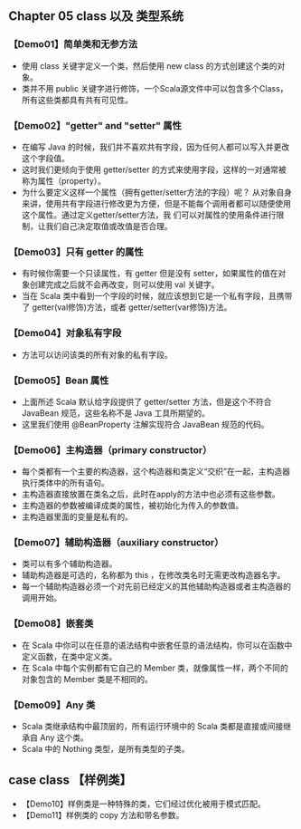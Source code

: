 ## Chapter 05 class  以及 类型系统

### 【Demo01】简单类和无参方法

- 使用 class 关键字定义一个类，然后使用 new class 的方式创建这个类的对象。
- 类并不用 public 关键字进行修饰，一个Scala源文件中可以包含多个Class，所有这些类都具有共有可见性。

### 【Demo02】"getter" and "setter" 属性

- 在编写 Java 的时候，我们并不喜欢共有字段，因为任何人都可以写入并更改这个字段值。
- 这时我们更倾向于使用 getter/setter 的方式来使用字段，这样的一对通常被称为属性（property）。
- 为什么要定义这样一个属性（拥有getter/setter方法的字段）呢？
  从对象自身来讲，使用共有字段进行修改更为方便，但是不能每个调用者都可以随便使用这个属性。通过定义getter/setter方法，我
  们可以对属性的使用条件进行限制，让我们自己决定取值或改值是否合理。

### 【Demo03】只有 getter 的属性

- 有时候你需要一个只读属性，有 getter 但是没有 setter，如果属性的值在对象创建完成之后就不会再改变，则可以使用 val 关键字。
- 当在 Scala 类中看到一个字段的时候，就应该想到它是一个私有字段，且携带了 getter(val修饰)方法，或者 getter/setter(var修饰)方法。

### 【Demo04】对象私有字段

- 方法可以访问该类的所有对象的私有字段。

### 【Demo05】Bean 属性

- 上面所述 Scala 默认给字段提供了 getter/setter 方法，但是这个不符合 JavaBean 规范，这些名称不是 Java 工具所期望的。
- 这里我们使用 @BeanProperty 注解实现符合 JavaBean 规范的代码。

### 【Demo06】主构造器（primary constructor）

- 每个类都有一个主要的构造器，这个构造器和类定义“交织”在一起，主构造器执行类体中的所有语句。
- 主构造器直接放置在类名之后，此时在apply的方法中也必须有这些参数。
- 主构造器的参数被编译成类的属性，被初始化为传入的参数值。
- 主构造器里面的变量是私有的。
    
### 【Demo07】辅助构造器（auxiliary constructor）

- 类可以有多个辅助构造器。
- 辅助构造器是可选的，名称都为 this ，在修改类名时无需更改构造器名字。
- 每一个辅助构造器必须一个对先前已经定义的其他辅助构造器或者主构造器的调用开始。

### 【Demo08】嵌套类

- 在 Scala 中你可以在任意的语法结构中嵌套任意的语法结构，你可以在函数中定义函数，在类中定义类。
- 在 Scala 中每个实例都有它自己的 Member 类，就像属性一样，两个不同的对象包含的 Member 类是不相同的。
  
### 【Demo09】Any 类

- Scala 类继承结构中最顶层的，所有运行环境中的 Scala 类都是直接或间接继承自 Any 这个类。
- Scala 中的 Nothing 类型，是所有类型的子类。

## case class 【样例类】

- 【Demo10】样例类是一种特殊的类，它们经过优化被用于模式匹配。
- 【Demo11】样例类的 copy 方法和带名参数。